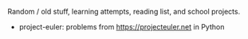 Random / old stuff, learning attempts, reading list, and school projects.

- project-euler: problems from https://projecteuler.net in Python
